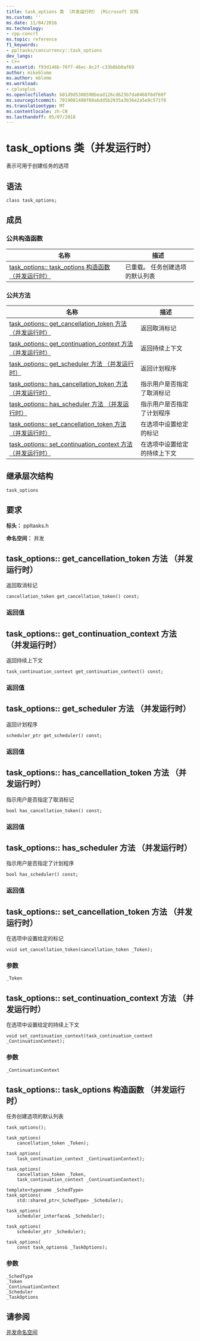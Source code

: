 ```yaml
---
title: task_options 类 （并发运行时） |Microsoft 文档
ms.custom: ''
ms.date: 11/04/2016
ms.technology:
- cpp-concrt
ms.topic: reference
f1_keywords:
- ppltasks/concurrency::task_options
dev_langs:
- C++
ms.assetid: f93d146b-70f7-46ec-8c2f-c33b8bb0af69
author: mikeblome
ms.author: mblome
ms.workload:
- cplusplus
ms.openlocfilehash: b01d9d5308590bead126cd623b7da0468f0df60f
ms.sourcegitcommit: 7019081488f68abdd5b2935a3b36e2a5e8c571f8
ms.translationtype: MT
ms.contentlocale: zh-CN
ms.lasthandoff: 05/07/2018
---
```

# <a name="taskoptions-class-concurrency-runtime"></a>task_options 类（并发运行时）
表示可用于创建任务的选项  
  
## <a name="syntax"></a>语法  
  
```
class task_options;
```  
  
## <a name="members"></a>成员  
  
### <a name="public-constructors"></a>公共构造函数  
  
|名称|描述|  
|----------|-----------------|  
|[task_options:: task_options 构造函数 （并发运行时）](#ctor)|已重载。 任务创建选项的默认列表|  
  
### <a name="public-methods"></a>公共方法  
  
|名称|描述|  
|----------|-----------------|  
|[task_options:: get_cancellation_token 方法 （并发运行时）](#get_cancellation_token)|返回取消标记|  
|[task_options:: get_continuation_context 方法 （并发运行时）](#get_continuation_context)|返回持续上下文|  
|[task_options:: get_scheduler 方法 （并发运行时）](#get_scheduler)|返回计划程序|  
|[task_options:: has_cancellation_token 方法 （并发运行时）](#has_cancellation_token)|指示用户是否指定了取消标记|  
|[task_options:: has_scheduler 方法 （并发运行时）](#has_scheduler)|指示用户是否指定了计划程序|  
|[task_options:: set_cancellation_token 方法 （并发运行时）](#set_cancellation_token)|在选项中设置给定的标记|  
|[task_options:: set_continuation_context 方法 （并发运行时）](#set_continuation_context)|在选项中设置给定的持续上下文|  
  
## <a name="inheritance-hierarchy"></a>继承层次结构  
 `task_options`  
  
## <a name="requirements"></a>要求  
 **标头：** ppltasks.h  
  
 **命名空间：** 并发  
  
##  <a name="get_cancellation_token"></a>  task_options:: get_cancellation_token 方法 （并发运行时）  
 返回取消标记  
  
```
cancellation_token get_cancellation_token() const;
```  
  
### <a name="return-value"></a>返回值  
  
##  <a name="get_continuation_context"></a>  task_options:: get_continuation_context 方法 （并发运行时）  
 返回持续上下文  
  
```
task_continuation_context get_continuation_context() const;
```  
  
### <a name="return-value"></a>返回值  
  
##  <a name="get_scheduler"></a>  task_options:: get_scheduler 方法 （并发运行时）  
 返回计划程序  
  
```
scheduler_ptr get_scheduler() const;
```  
  
### <a name="return-value"></a>返回值  
  
##  <a name="has_cancellation_token"></a>  task_options:: has_cancellation_token 方法 （并发运行时）  
 指示用户是否指定了取消标记  
  
```
bool has_cancellation_token() const;
```  
  
### <a name="return-value"></a>返回值  
  
##  <a name="has_scheduler"></a>  task_options:: has_scheduler 方法 （并发运行时）  
 指示用户是否指定了计划程序  
  
```
bool has_scheduler() const;
```  
  
### <a name="return-value"></a>返回值  
  
##  <a name="set_cancellation_token"></a>  task_options:: set_cancellation_token 方法 （并发运行时）  
 在选项中设置给定的标记  
  
```
void set_cancellation_token(cancellation_token _Token);
```  
  
### <a name="parameters"></a>参数  
 `_Token`  
  
##  <a name="set_continuation_context"></a>  task_options:: set_continuation_context 方法 （并发运行时）  
 在选项中设置给定的持续上下文  
  
```
void set_continuation_context(task_continuation_context _ContinuationContext);
```  
  
### <a name="parameters"></a>参数  
 `_ContinuationContext`  
  
##  <a name="ctor"></a>  task_options:: task_options 构造函数 （并发运行时）  
 任务创建选项的默认列表  
  
```
task_options();

task_options(
    cancellation_token _Token);

task_options(
    task_continuation_context _ContinuationContext);

task_options(
    cancellation_token _Token,
    task_continuation_context _ContinuationContext);

template<typename _SchedType>
task_options(
    std::shared_ptr<_SchedType> _Scheduler);

task_options(
    scheduler_interface& _Scheduler);

task_options(
    scheduler_ptr _Scheduler);

task_options(
    const task_options& _TaskOptions);
```  
  
### <a name="parameters"></a>参数  
 `_SchedType`  
 `_Token`  
 `_ContinuationContext`  
 `_Scheduler`  
 `_TaskOptions`  
  
## <a name="see-also"></a>请参阅  
 [并发命名空间](concurrency-namespace.md)
